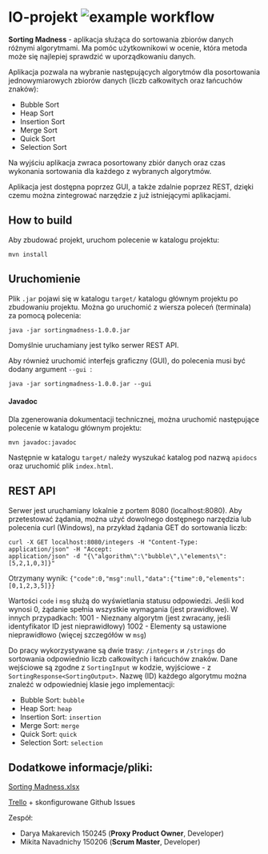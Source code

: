 # IO-projekt ![example workflow](https://github.com/namzoid/IO-projekt/actions/workflows/maven.yml/badge.svg)
**Sorting Madness** - aplikacja służąca do sortowania zbiorów danych różnymi algorytmami. Ma pomóc użytkownikowi w ocenie, która metoda może się najlepiej sprawdzić w uporządkowaniu danych. 

Aplikacja pozwala na wybranie następujących algorytmów dla posortowania jednowymiarowych zbiorów danych (liczb całkowitych oraz łańcuchów znaków):
   - Bubble Sort
   - Heap Sort 
   - Insertion Sort
   - Merge Sort
   - Quick Sort
   - Selection Sort

Na wyjściu aplikacja zwraca posortowany zbiór danych oraz czas wykonania sortowania dla każdego z wybranych algorytmów. 

Aplikacja jest dostępna poprzez GUI, a także zdalnie poprzez REST, dzięki czemu można zintegrować narzędzie z już istniejącymi aplikacjami.

## How to build

Aby zbudować projekt, uruchom polecenie w katalogu projektu:
```
mvn install
```

## Uruchomienie
Plik ```.jar``` pojawi się w katalogu ```target/``` katalogu głównym projektu po zbudowaniu projektu.
Można go uruchomić z wiersza poleceń (terminala) za pomocą polecenia:
 ```
 java -jar sortingmadness-1.0.0.jar
 ```
 
Domyślnie uruchamiany jest tylko serwer REST API. 

Aby również uruchomić interfejs graficzny (GUI), do polecenia musi być dodany  argument ```--gui ```:
```
java -jar sortingmadness-1.0.0.jar --gui
```


#### Javadoc
Dla zgenerowania dokumentacji technicznej, można uruchomić następujące polecenie w katalogu głównym projektu:
```
mvn javadoc:javadoc
```
Następnie w katalogu ```target/``` należy wyszukać katalog pod nazwą ```apidocs``` oraz uruchomić plik ```index.html```. 


## REST API

Serwer jest uruchamiany lokalnie z portem 8080 (localhost:8080). 
Aby przetestować żądania, można użyć dowolnego dostępnego narzędzia lub polecenia curl (Windows), na przykład żądania GET do sortowania liczb:

``` 
curl -X GET localhost:8080/integers -H "Content-Type: application/json" -H "Accept:
application/json" -d "{\"algorithm\":\"bubble\",\"elements\":[5,2,1,0,3]}"  
```

Otrzymany wynik:
```{"code":0,"msg":null,"data":{"time":0,"elements":[0,1,2,3,5]}}```

Wartości ```code``` i ```msg``` służą do wyświetlania statusu odpowiedzi. Jeśli kod wynosi 0, żądanie spełnia wszystkie wymagania (jest prawidłowe). W innych przypadkach:
1001 - Nieznany algorytm (jest zwracany, jeśli identyfikator ID jest nieprawidłowy)
1002 - Elementy są ustawione nieprawidłowo (więcej szczegółów w ```msg```)

Do pracy wykorzystywane są dwie trasy: ```/integers``` и ```/strings``` do sortowania odpowiednio liczb całkowitych i łańcuchów znaków.
Dane wejściowe są zgodne z ```SortingInput``` w kodzie, wyjściowe - z  ```SortingResponse<SortingOutput>```. 
Nazwę (ID) każdego algorytmu można znaleźć w odpowiedniej klasie jego implementacji:

- Bubble Sort: ```bubble```
- Heap Sort: ```heap```
- Insertion Sort: ```insertion```
- Merge Sort: ```merge```
- Quick Sort: ```quick```
- Selection Sort: ```selection```



## Dodatkowe informacje/pliki:

[Sorting Madness.xlsx](https://onedrive.live.com/edit.aspx?resid=9DBD128686E05269!3566&ithint=file%2cxlsx&authkey=!ALdSodD-8Qm6dzY)

[Trello](https://trello.com/b/tmQee0hb/sorting-madness) + skonfigurowane Github Issues

Zespół:

- Darya Makarevich 150245 (**Proxy Product Owner**, Developer)
- Mikita Navadnichy 150206 (**Scrum Master**, Developer)







